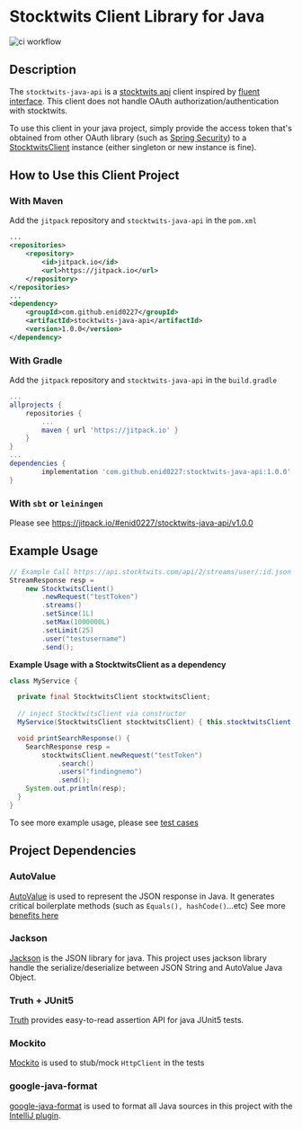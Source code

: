 # Stocktwits Client Library for Java

![ci workflow](https://github.com/enid0227/stocktwits-java-api/actions/workflows/gradle-java-ci.yml/badge.svg)

## Description

The `stocktwits-java-api` is a [stocktwits api](https://api.stocktwits.com/developers/docs) client
inspired by [fluent interface](https://en.wikipedia.org/wiki/Fluent_interface). This client does
not handle OAuth authorization/authentication with stocktwits.

To use this client in your java project, simply provide the access token that's obtained from other
OAuth library (such as [Spring Security](https://docs.spring.io/spring-security/site/docs/current/reference/html5/#oauth2))
to a [StocktwitsClient](https://github.com/enid0227/stocktwits-java-api/blob/main/src/main/java/com/stocktwitlist/api/client/StocktwitsClient.java)
instance (either singleton or new instance is fine).

## How to Use this Client Project

### With Maven

Add the `jitpack` repository and `stocktwits-java-api` in the `pom.xml`

```xml
...
<repositories>
    <repository>
        <id>jitpack.io</id>
        <url>https://jitpack.io</url>
    </repository>
</repositories>
...
<dependency>
    <groupId>com.github.enid0227</groupId>
    <artifactId>stocktwits-java-api</artifactId>
    <version>1.0.0</version>
</dependency>
```

### With Gradle

Add the `jitpack` repository and `stocktwits-java-api` in the `build.gradle`

```gradle
...
allprojects {
    repositories {
        ...
        maven { url 'https://jitpack.io' }
    }
}
...
dependencies {
        implementation 'com.github.enid0227:stocktwits-java-api:1.0.0'
}
```
### With `sbt` or `leiningen`

Please see https://jitpack.io/#enid0227/stocktwits-java-api/v1.0.0

## Example Usage

```java
// Example Call https://api.stocktwits.com/api/2/streams/user/:id.json
StreamResponse resp =
    new StocktwitsClient()
        .newRequest("testToken")
        .streams()
        .setSince(1L)
        .setMax(1000000L)
        .setLimit(25)
        .user("testusername")
        .send();
```

**Example Usage with a StocktwitsClient as a dependency**

```java
class MyService {

  private final StocktwitsClient stocktwitsClient;
  
  // inject StocktwitsClient via constructor
  MyService(StocktwitsClient stocktwitsClient) { this.stocktwitsClient = stocktwitsClient; }

  void printSearchResponse() {
    SearchResponse resp =
        stocktwitsClient.newRequest("testToken")
            .search()
            .users("findingnemo")
            .send();
    System.out.println(resp);
  }
}
```

To see more example usage, please see [test cases](https://github.com/enid0227/stocktwits-java-api/tree/main/src/test/java/com/stocktwitlist/api/client)


## Project Dependencies

### AutoValue

[AutoValue](https://github.com/google/auto/blob/master/value/userguide/index.md) is used to
represent the JSON response in Java. It generates critical boilerplate methods (such
as `Equals(), hashCode()`...etc)
See more [benefits here](https://github.com/google/auto/blob/master/value/userguide/why.md)

### Jackson

[Jackson](https://github.com/FasterXML/jackson) is the JSON library for java. This project uses
jackson library handle the serialize/deserialize between JSON String and AutoValue Java Object.

### Truth + JUnit5

[Truth](https://truth.dev/) provides easy-to-read assertion API for java JUnit5 tests.

### Mockito

[Mockito](https://site.mockito.org/) is used to stub/mock `HttpClient` in the tests

### google-java-format

[google-java-format](https://github.com/google/google-java-format) is used to format all Java
sources in this project with
the [IntelliJ plugin](https://plugins.jetbrains.com/plugin/8527-google-java-format).
